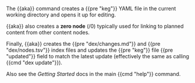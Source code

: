 The {{aka}} command creates a {{pre "keg"}} YAML file in the current working directory and opens it up for editing.

{{aka}} also creates a **zero node** (/0) typically used for linking to planned content from other content nodes.

Finally, {{aka}} creates the {{pre "dex/changes.md"}} and {{pre "dex/nodes.tsv"}} index files and updates the {{pre "keg"}} file {{pre "updated"}} field to match the latest update (effectively the same as calling {{cmd "dex update"}}).

Also see the *Getting Started* docs in the main {{cmd "help"}} command.
